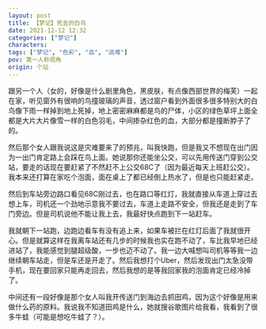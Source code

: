 ```yaml
---
layout: post
title: 【梦记】死去的白鸟
date: 2021-12-12 12:32
categories: ["梦记"]
characters: 
tags: ["梦记", "色彩", "血", "逃难"]
pov: 第一人称视角
origin: 个站
---
```


跟另一个人（女的，好像是什么剧里角色，黑皮肤，有点像西部世界的梅芙）一起在家，听见窗外有很响的鸟撞玻璃的声音，透过窗户看到外面很多很多特别大的白鸟像下雨一样掉到地上死掉，地上密密麻麻都是鸟的尸体，小区的绿色草坪上面全都是大片大片像雪一样的白色羽毛，中间掺杂红色的血，大部分都是撞断脖子了的。

然后那个女人跟我说这是灾难要来了的预兆，叫我快跑，但是我又不想现在出门因为一出门肯定路上会踩在鸟上面。她说那你还能坐公交，可以先用传送门穿到公交站，要走的话现在要赶紧了不然赶不上公交68C了（因为最近每天上班赶公交）。我本来还打算在家吃个泡面，面在桌上了都已经倒上热水了，但是也只能赶紧走。

然后到车站旁边路口看见68C刚过去，也在路口等红灯，我就直接从车道上穿过去想上车，司机还一个劲地示意我不要过去，车道上走路不安全，但我还是走到了车门旁边。但是司机说他不能让我上去，我最好快点跑到下一站赶车。

我就朝下一站跑，边跑边看车有没有追上来，如果车被拦在红灯后面了我就很开心。但是就算这样在我离车站还有几步的时候我也实在跑不动了，车比我早地已经进站了，我能感觉到腿超级酸，一步也迈不动了。我一边大喊想叫司机等等我一边继续朝车站走，但是车还是开走了。然后我想打个Uber，然后发现出门太急没带手机，现在要回家只能再走回去，然后我想的是等我回家我的泡面肯定已经冷掉了。

中间还有一段好像是那个女人叫我开传送门到海边去抓田鸡，因为这个好像是用来做什么药的原料。我说我不知道田鸡是什么，她就搜谷歌图片给我看，我看到了很多牛蛙（可能是想吃牛蛙了？）。

